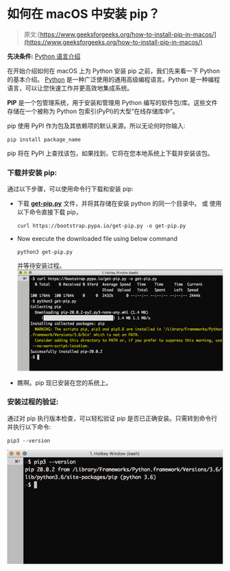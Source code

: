 # 如何在 macOS 中安装 pip？

> 原文:[https://www.geeksforgeeks.org/how-to-install-pip-in-macos/](https://www.geeksforgeeks.org/how-to-install-pip-in-macos/)

**先决条件:** [Python 语言介绍](https://www.geeksforgeeks.org/python-language-introduction/)

在开始介绍如何在 macOS 上为 Python 安装 pip 之前，我们先来看一下 Python 的基本介绍。 [Python](https://www.geeksforgeeks.org/python-programming-language/) 是一种广泛使用的通用高级编程语言。Python 是一种编程语言，可以让您快速工作并更高效地集成系统。

**PIP** 是一个包管理系统，用于安装和管理用 Python 编写的软件包/库。这些文件存储在一个被称为 Python 包索引(PyPI)的大型“在线存储库中”。

pip 使用 PyPI 作为包及其依赖项的默认来源。所以无论何时你输入:

```
pip install package_name
```

pip 将在 PyPI 上查找该包，如果找到，它将在您本地系统上下载并安装该包。

### 下载并安装 pip:

通过以下步骤，可以使用命令行下载和安装 pip:

*   下载 [**get-pip.py**](https://bootstrap.pypa.io/get-pip.py) 文件，并将其存储在安装 python 的同一个目录中。
    或
    使用以下命令直接下载 pip，

    ```
    curl https://bootstrap.pypa.io/get-pip.py -o get-pip.py

    ```

*   Now execute the downloaded file using below command

    ```
    python3 get-pip.py
    ```

    并等待安装过程。
    ![verify-install-macos-pip](img/5b891023382c1d74e3f8619d3dc7cdde.png)

*   瞧啊。pip 现已安装在您的系统上。

### 安装过程的验证:

通过对 pip 执行版本检查，可以轻松验证 pip 是否已正确安装。只需转到命令行并执行以下命令:

```
pip3 --version
```

![install-pip-macOS](img/cbc96501e6f525fc6ba1c55aab540f02.png)